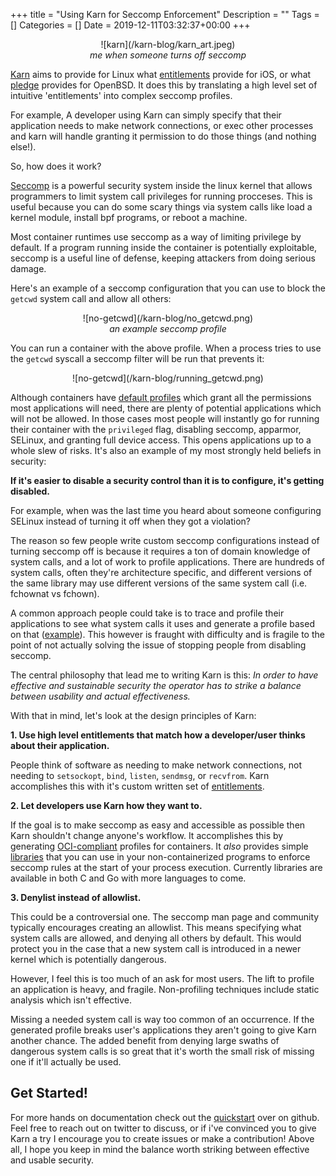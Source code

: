 +++
title = "Using Karn for Seccomp Enforcement"
Description = ""
Tags = []
Categories = []
Date = 2019-12-11T03:32:37+00:00
+++
<center>![karn](/karn-blog/karn_art.jpeg)</center>
<center><i>me when someone turns off seccomp</i></center>

[Karn](https://github.com/grantseltzer/karn) aims to provide for Linux what [entitlements](https://developer.apple.com/library/archive/documentation/Miscellaneous/Reference/EntitlementKeyReference/Chapters/AboutEntitlements.html) provide for iOS, or what [pledge](https://man.openbsd.org/pledge.2) provides for OpenBSD. It does this by translating a high level set of intuitive 'entitlements' into complex seccomp profiles. 

For example, A developer using Karn can simply specify that their application needs to make network connections, or exec other processes and karn will handle granting it permission to do those things (and nothing else!).

So, how does it work?

[Seccomp](https://www.kernel.org/doc/html/latest/userspace-api/seccomp_filter.html) is a powerful security system inside the linux kernel that allows programmers to limit system call privileges for running procceses. This is useful because you can do some scary things via system calls like load a kernel module, install bpf programs, or reboot a machine.

Most container runtimes use seccomp as a way of limiting privilege by default. If a program running inside the container is potentially exploitable, seccomp is a useful line of defense, keeping attackers from doing serious damage.

Here's an example of a seccomp configuration that you can use to block the `getcwd` system call and allow all others: 

<center>![no-getcwd](/karn-blog/no_getcwd.png)</center>
<center><i>an example seccomp profile</i></center>

You can run a container with the above profile. When a process tries to use the `getcwd` syscall a seccomp filter will be run that prevents it:

<center>![no-getcwd](/karn-blog/running_getcwd.png)</center>


Although containers have [default profiles](https://docs.docker.com/engine/security/seccomp/) which grant all the permissions most applications will need, there are plenty of potential applications which will not be allowed. In those cases most people will instantly go for running their container with the `privileged` flag, disabling seccomp, apparmor, SELinux, and granting full device access. This opens applications up to a whole slew of risks. It's also an example of my most strongly held beliefs in security:

<b>If it's easier to disable a security control than it is to configure, it's getting disabled.</b>

For example, when was the last time you heard about someone configuring SELinux instead of turning it off when they got a violation?

The reason so few people write custom seccomp configurations instead of turning seccomp off is because it requires a ton of domain knowledge of system calls, and a lot of work to profile applications. There are hundreds of system calls, often they're architecture specific, and different versions of the same library may use different versions of the same system call (i.e. fchownat vs fchown).

A common approach people could take is to trace and profile their applications to see what system calls it uses and generate a profile based on that ([example](https://podman.io/blogs/2019/10/15/generate-seccomp-profiles.html)). This however is fraught with difficulty and is fragile to the point of not actually solving the issue of stopping people from disabling seccomp.

The central philosophy that lead me to writing Karn is this: <i>In order to have effective and sustainable security the operator has to strike a balance between usability and actual effectiveness.</i>

With that in mind, let's look at the design principles of Karn:

<b>1. Use high level entitlements that match how a developer/user thinks about their application.</b> 

People think of software as needing to make network connections, not needing to `setsockopt`, `bind`, `listen`, `sendmsg`, or `recvfrom`. Karn accomplishes this with it's custom written set of [entitlements](https://github.com/grantseltzer/karn/blob/master/pkg/entitlements/entitlements.go).


<b>2. Let developers use Karn how they want to.</b>

If the goal is to make seccomp as easy and accessible as possible then Karn shouldn't change anyone's workflow. It accomplishes this by generating [OCI-compliant](https://github.com/opencontainers/runtime-spec) profiles for containers. It <i>also</i> provides simple [libraries](https://github.com/grantseltzer/karn/blob/master/docs/quickstart.md#library) that you can use in your non-containerized programs to enforce seccomp rules at the start of your process execution. Currently libraries are available in both C and Go with more languages to come.

<b>3. Denylist instead of allowlist.</b>

This could be a controversial one. The seccomp man page and community typically encourages creating an allowlist. This means specifying what system calls are allowed, and denying all others by default. This would protect you in the case that a new system call is introduced in a newer kernel which is potentially dangerous.

However, I feel this is too much of an ask for most users. The lift to profile an application is heavy, and fragile. Non-profiling techniques include static analysis which isn't effective.

Missing a needed system call is way too common of an occurrence. If the generated profile breaks user's applications they aren't going to give Karn another chance. The added benefit from denying large swaths of dangerous system calls is so great that it's worth the small risk of missing one if it'll actually be used.


## <b>Get Started!</b>

For more hands on documentation check out the [quickstart](https://github.com/grantseltzer/karn/blob/master/docs/quickstart.md) over on github. Feel free to reach out on twitter to discuss, or if i've convinced you to give Karn a try I encourage you to create issues or make a contribution! Above all, I hope you keep in mind the balance worth striking between effective and usable security.